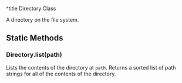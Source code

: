 ^title Directory Class

A directory on the file system.

## Static Methods

### Directory.**list**(path)

Lists the contents of the directory at `path`. Returns a sorted list of path
strings for all of the contents of the directory.
